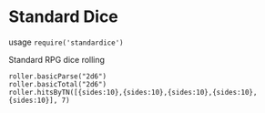 Standard Dice
===========

usage `require('standardice')`

Standard RPG dice rolling

    roller.basicParse("2d6")
    roller.basicTotal("2d6")
    roller.hitsByTN([{sides:10},{sides:10},{sides:10},{sides:10},{sides:10}], 7)
